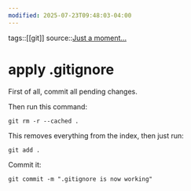 ```yaml
---
modified: 2025-07-23T09:48:03-04:00
---
```

tags::[[git]]
source::[Just a moment...](https://stackoverflow.com/questions/19663093/apply-gitignore-on-an-existing-repository-already-tracking-large-number-of-file)

# apply .gitignore 
First of all, commit all pending changes.

Then run this command:
```
git rm -r --cached .
```
This removes everything from the index, then just run:

```
git add .
```

Commit it:

```
git commit -m ".gitignore is now working"
```